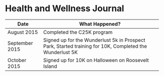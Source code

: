 # Health and Wellness Journal

| Date  | What Happened? |
| ------------- | ------------- |
| August 2015  | Completed the C25K program|
| September 2015  | Signed up for the Wunderlust 5k in Prospect Park, Started training for 10K, Completed the Wunderlust 5K|
| October 2015  | Signed up for 10K on Halloween on Roosevelt Island|
